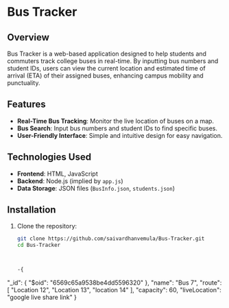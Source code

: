 # Bus Tracker

## Overview

Bus Tracker is a web-based application designed to help students and commuters track college buses in real-time. By inputting bus numbers and student IDs, users can view the current location and estimated time of arrival (ETA) of their assigned buses, enhancing campus mobility and punctuality.

## Features

- **Real-Time Bus Tracking**: Monitor the live location of buses on a map.
- **Bus Search**: Input bus numbers and student IDs to find specific buses.
- **User-Friendly Interface**: Simple and intuitive design for easy navigation.

## Technologies Used

- **Frontend**: HTML, JavaScript
- **Backend**: Node.js (implied by `app.js`)
- **Data Storage**: JSON files (`BusInfo.json`, `students.json`)

## Installation

1. Clone the repository:

   ```bash
   git clone https://github.com/saivardhanvemula/Bus-Tracker.git
   cd Bus-Tracker



   -{
  "_id": {
    "$oid": "6569c65a9538be4dd5596320"
  },
  "name": "Bus 7",
  "route": [
    "Location 12",
    "Location 13",
    "location 14"
  ],
  "capacity": 60,
  "liveLocation": "google live share link"
}
